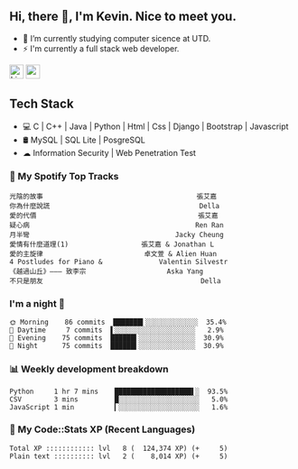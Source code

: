 ## Hi, there 👋, I'm Kevin. Nice to meet you.

- 🌱 I’m currently studying computer sicence at UTD.
- ⚡ I'm currently a full stack web developer.

<a href="https://www.linkedin.com/in/kevin12686/"><img alt="LinkedIn" src="https://img.shields.io/badge/linkedin%20-%230077B5.svg?&style=for-the-badge&logo=linkedin&logoColor=white" height=25></a>
<a href="https://www.instagram.com/kevin12686/"><img src="https://img.shields.io/badge/instagram-3f729b?&style=for-the-badge&logo=instagram&logoColor=white" height=25></a>

## Tech Stack

* 💻 C | C++ | Java | Python | Html | Css | Django | Bootstrap | Javascript
* 🛢️ MySQL | SQL Lite | PosgreSQL
* ☁ Information Security | Web Penetration Test

### 🎵 My Spotify Top Tracks

<!-- spotify start -->

```text
光陰的故事                                      張艾嘉
你為什麼說謊                                     Della
愛的代價                                        張艾嘉
疑心病                                         Ren Ran
月半彎                                    Jacky Cheung
愛情有什麼道理(1)                  張艾嘉 & Jonathan L
愛的主旋律                         卓文萱 & Alien Huan
4 Postludes for Piano &              Valentin Silvestr
《越過山丘》——— 致李宗                    Aska Yang
不只是朋友                                       Della
```

<!-- spotify end -->

### I'm a night 🦉

<!-- early_bird start -->

```text
🌞 Morning    86 commits  ███████▍░░░░░░░░░░░░░  35.4%
🌆 Daytime     7 commits  ▌░░░░░░░░░░░░░░░░░░░░   2.9%
🌃 Evening    75 commits  ██████▍░░░░░░░░░░░░░░  30.9%
🌙 Night      75 commits  ██████▍░░░░░░░░░░░░░░  30.9%
```

<!-- early_bird end -->

### 📊 Weekly development breakdown

<!-- code_time start -->

```text
Python     1 hr 7 mins    ███████████████████▌░  93.5%
CSV        3 mins         █░░░░░░░░░░░░░░░░░░░░   5.0%
JavaScript 1 min          ▎░░░░░░░░░░░░░░░░░░░░   1.6%
```

<!-- code_time end -->

### 🧰 My Code::Stats XP (Recent Languages)

<!-- codestats start -->

```text
Total XP :::::::::::: lvl   8 (  124,374 XP) (+     5)
Plain text :::::::::: lvl   2 (    8,014 XP) (+     5)
```

<!-- codestats end -->
